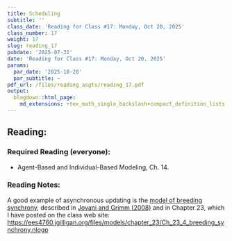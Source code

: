 ```yaml
---
title: Scheduling
subtitle: ''
class_date: 'Reading for Class #17: Monday, Oct 20, 2025'
class_number: 17
weight: 17
slug: reading_17
pubdate: '2025-07-31'
date: 'Reading for Class #17: Monday, Oct 20, 2025'
params:
  par_date: '2025-10-20'
  par_subtitle: ~
pdf_url: /files/reading_asgts/reading_17.pdf
output:
  blogdown::html_page:
    md_extensions: +tex_math_single_backslash+compact_definition_lists
---
```

## Reading:

### Required Reading (everyone):

* Agent-Based and Individual-Based Modeling, Ch. 14.

### Reading Notes:

A good example of asynchronous updating is the 
[model of breeding synchrony](/files/models/chapter_23/Ch_23_4_breeding_synchrony.nlogo), 
described in [Jovani and Grimm (2008)](/files/models/chapter_05/Jovani_Grimm_2008_Breeding.pdf) 
and in Chapter 23, which I have posted on the class web site: 
<https://ees4760.jgilligan.org/files/models/chapter_23/Ch_23_4_breeding_synchrony.nlogo>
